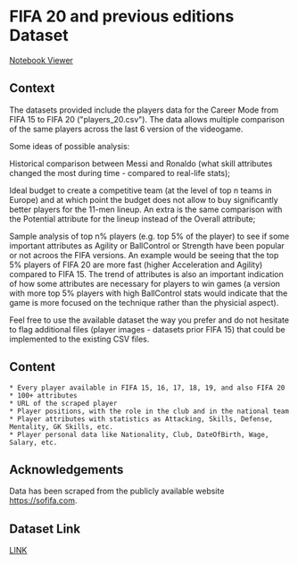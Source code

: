 # FIFA 20 and previous editions Dataset

[Notebook Viewer](https://nbviewer.jupyter.org/github/ayoub-berdeddouch/eda-projects/blob/5f945932a6dc06b2acfee8fd6631b61aa05bb3e8/Fifa20_EDA/Fifa20_EDA_Notebook%20.ipynb)

## Context
The datasets provided include the players data for the Career Mode from FIFA 15 to FIFA 20 ("players_20.csv"). The data allows multiple comparison of the same players across the last 6 version of the videogame.

Some ideas of possible analysis:

Historical comparison between Messi and Ronaldo (what skill attributes changed the most during time - compared to real-life stats);

Ideal budget to create a competitive team (at the level of top n teams in Europe) and at which point the budget does not allow to buy significantly better players for the 11-men lineup. An extra is the same comparison with the Potential attribute for the lineup instead of the Overall attribute;

Sample analysis of top n% players (e.g. top 5% of the player) to see if some important attributes as Agility or BallControl or Strength have been popular or not acroos the FIFA versions. An example would be seeing that the top 5% players of FIFA 20 are more fast (higher Acceleration and Agility) compared to FIFA 15. The trend of attributes is also an important indication of how some attributes are necessary for players to win games (a version with more top 5% players with high BallControl stats would indicate that the game is more focused on the technique rather than the physicial aspect).

Feel free to use the available dataset the way you prefer and do not hesitate to flag additional files (player images - datasets prior FIFA 15) that could be implemented to the existing CSV files.

## Content
```
* Every player available in FIFA 15, 16, 17, 18, 19, and also FIFA 20
* 100+ attributes
* URL of the scraped player
* Player positions, with the role in the club and in the national team
* Player attributes with statistics as Attacking, Skills, Defense, Mentality, GK Skills, etc.
* Player personal data like Nationality, Club, DateOfBirth, Wage, Salary, etc.
```
## Acknowledgements
Data has been scraped from the publicly available website https://sofifa.com.

## Dataset Link 
[LINK](https://www.kaggle.com/stefanoleone992/fifa-20-complete-player-dataset)
